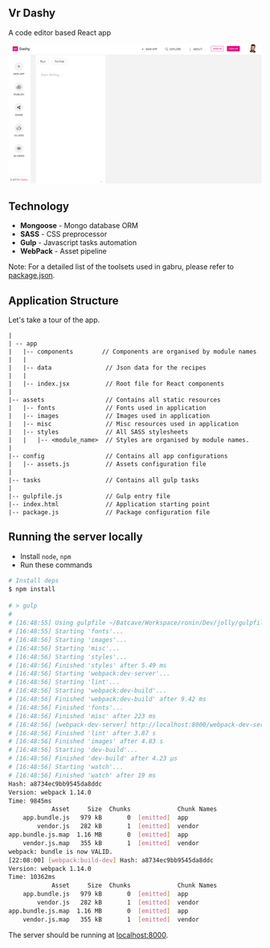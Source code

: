 ## Vr Dashy
A code editor based React app 

![Screenshot](/Screenshot.png?raw=true "Screenshot")

## Technology

- **Mongoose** - Mongo database ORM
- **SASS** - CSS preprocessor 
- **Gulp** - Javascript tasks automation
- **WebPack** - Asset pipeline

Note: For a detailed list of the toolsets used in gabru, please refer to [package.json](package.json). 

## Application Structure

Let's take a tour of the app.
```
|
| -- app
|   |-- components        // Components are organised by module names
|   |
|   |-- data               // Json data for the recipes
|   |
|   |-- index.jsx          // Root file for React components
|   
|-- assets                 // Contains all static resources 
|   |-- fonts              // Fonts used in application
|   |-- images             // Images used in application
|   |-- misc               // Misc resources used in application
|   |-- styles             // All SASS stylesheets
|   |   |-- <module_name>  // Styles are organised by module names. 
|   
|-- config                 // Contains all app configurations
|   |-- assets.js          // Assets configuration file
|   
|-- tasks                  // Contains all gulp tasks 
|
|-- gulpfile.js            // Gulp entry file 
|-- index.html             // Application starting point
|-- package.js             // Package configuration file
```

## Running the server locally

 - Install  `node`, `npm`
 - Run these commands

```sh
# Install deps
$ npm install

# > gulp
# 
# [16:48:55] Using gulpfile ~/Batcave/Workspace/ronin/Dev/jolly/gulpfile.js
# [16:48:55] Starting 'fonts'...
# [16:48:56] Starting 'images'...
# [16:48:56] Starting 'misc'...
# [16:48:56] Starting 'styles'...
# [16:48:56] Finished 'styles' after 5.49 ms
# [16:48:56] Starting 'webpack:dev-server'...
# [16:48:56] Starting 'lint'...
# [16:48:56] Starting 'webpack:dev-build'...
# [16:48:56] Finished 'webpack:dev-build' after 9.42 ms
# [16:48:56] Finished 'fonts'...
# [16:48:56] Finished 'misc' after 223 ms
# [16:48:56] [webpack-dev-server] http://localhost:8000/webpack-dev-server/index.html
# [16:48:56] Finished 'lint' after 3.87 s
# [16:48:56] Finished 'images' after 4.83 s
# [16:48:56] Starting 'dev-build'...
# [16:48:56] Finished 'dev-build' after 4.23 μs
# [16:48:56] Starting 'watch'...
# [16:48:56] Finished 'watch' after 19 ms
Hash: a8734ec9bb9545da8ddc
Version: webpack 1.14.0
Time: 9845ms
            Asset     Size  Chunks             Chunk Names
    app.bundle.js   979 kB       0  [emitted]  app
        vendor.js   282 kB       1  [emitted]  vendor
app.bundle.js.map  1.16 MB       0  [emitted]  app
    vendor.js.map   355 kB       1  [emitted]  vendor
webpack: bundle is now VALID.
[22:08:00] [webpack:build-dev] Hash: a8734ec9bb9545da8ddc
Version: webpack 1.14.0
Time: 10362ms
            Asset     Size  Chunks             Chunk Names
    app.bundle.js   979 kB       0  [emitted]  app
        vendor.js   282 kB       1  [emitted]  vendor
app.bundle.js.map  1.16 MB       0  [emitted]  app
    vendor.js.map   355 kB       1  [emitted]  vendor

```
The server should be running at [localhost:8000](https://localhost:8000).
